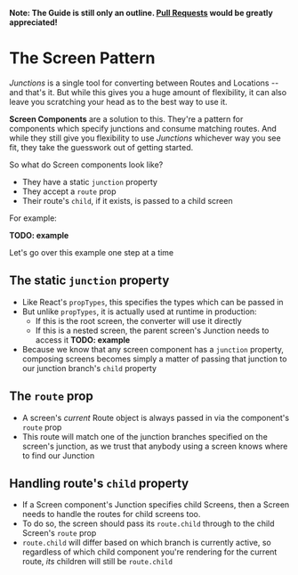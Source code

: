 **Note: The Guide is still only an outline. [Pull Requests](github.com/jamesknelson/junctions) would be greatly appreciated!** 

# The Screen Pattern

*Junctions* is a single tool for converting between Routes and Locations -- and that's it. But while this gives you a huge amount of flexibility, it can also leave you scratching your head as to the best way to use it.

**Screen Components** are a solution to this. They're a pattern for components which specify junctions and consume matching routes. And while they still give you flexibility to use *Junctions* whichever way you see fit, they take the guesswork out of getting started.

So what do Screen components look like?

- They have a static `junction` property
- They accept a `route` prop
- Their route's `child`, if it exists, is passed to a child screen

For example:

**TODO: example**

Let's go over this example one step at a time

## The static `junction` property

- Like React's `propTypes`, this specifies the types which can be passed in
- But unlike `propTypes`, it is actually used at runtime in production:
    - If this is the root screen, the converter will use it directly
    - If this is a nested screen, the parent screen's Junction needs to access it
**TODO: example**
- Because we know that any screen component has a `junction` property, composing screens becomes simply a matter of passing that junction to our junction branch's `child` property

## The `route` prop

- A screen's *current* Route object is always passed in via the component's `route` prop
- This route will match one of the junction branches specified on the screen's junction, as we trust that anybody using a screen knows where to find our Junction

## Handling route's `child` property

- If a Screen component's Junction specifies child Screens, then a Screen needs to handle the routes for child screens too.
- To do so, the screen should pass its `route.child` through to the child Screen's `route` prop
- `route.child` will differ based on which branch is currently active, so regardless of which child component you're rendering for the current route, *its* children will still be `route.child`


